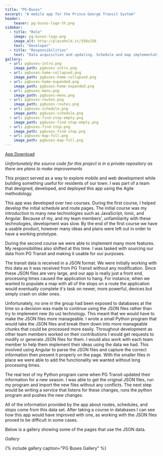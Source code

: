 ```yaml
---
title: "PG-Buses"
excerpt: "A mobile app for the Prince George Transit System"
header:
    teaser: pg-buses-logo-th.png
sidebar:
  - title: "Role"
    image: pg-buses-logo.png
    image_alt: http://placehold.it/350x250
    text: "Developer"
  - title: "Responsibilities"
    text: "Data acquisition and updating. Schedule and map implementation. Task runner setup"
gallery:
  - url: pgbuses-intro.png
    image_path: pgbuses-intro.png
  - url: pgbuses-home-collapsed.png
    image_path: pgbuses-home-collapsed.png
  - url: pgbuses-home-expanded.png
    image_path: pgbuses-home-expanded.png
  - url: pgbuses-menu.png
    image_path: pgbuses-menu.png
  - url: pgbuses-routes.png
    image_path: pgbuses-routes.png
  - url: pgbuses-schedule.png
    image_path: pgbuses-schedule.png
  - url: pgbuses-find-stop-empty.png
    image_path: pgbuses-find-stop-empty.png
  - url: pgbuses-find-stop.png
    image_path: pgbuses-find-stop.png
  - url: pgbuses-map-full.png
    image_path: pgbuses-map-full.png
---
```


[App Download](http://tinyurl.com/app-pg-buses)

*Unfortunately the source code for this project is in a private
repository as there are plans to make improvements*

This project served as a way to explore mobile and web development while
building something useful for residents of our town. I was part of a team
that designed, developed, and deployed this app using the Agile methodology.

This app was developed over two courses. During the first course, I
helped develop the initial schedule and route pages. The initial course
was my introduction to many new technologies such as JavaScript, Ionic,
and Angular. Because of my, and my team members', unfamiliarity with
these technologies, development was slow. By the end of the first course
we have a usable product, however many ideas and plans were left out
in order to have a working prototype.

During the second course we were able to implement many more features.
My responsibilities also shifted at this time. I was tasked with sourcing
our data from PG Transit and making it usable for our purposes.

The transit data is received in a JSON format. We were initially working
with this data as it was received from PG Transit without any modification.
Since these JSON files are very large, and our app is really just a front
end, processing times caused the application to hang. For instance, when
we wanted to populate a map with all of the stops on a route the application
would eventually complete it's task on newer, more powerful, devices but
simply crash on older ones.

Unfortunately, no one in the group had been exposed to databases at the
time so a decision was made to continue using the JSON files rather than
try to implement new (to us) technology. This meant that we would have to make the
JSON files more manageable. I wrote a small Python program that would take
the JSON files and break them down into more manageable chunks that could
be processed more easily. Throughout development as other team members
worked on their contributions I would get requests to modify or generate
JSON files for them. I would also work with each team member to help them
implement their ideas using the data we had. This involved using Angular to
parse the JSON files and capture the correct information then present it
properly on the page. With the smaller files in place we were able to
add the functionality we wanted without long processing times.

The real test of my Python program came when PG Transit updated their
information for a new season. I was able to get the original JSON files,
run my program and import the new files without any conflicts. The next
step would be writing a service that listens for these changes, runs
the python program and pushes the new changes.

All of the information provided by the app about routes, schedules, and
stops come from this data set. After taking a course in databases I can
see how this app would have improved with one, as working with the JSON
files proved to be difficult in some cases.

Below is a gallery showing some of the pages that use the JSON data.

*Gallery*

{% include gallery caption="PG Buses Gallery" %}
